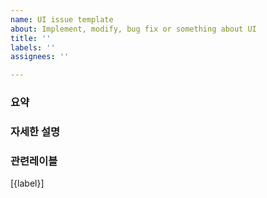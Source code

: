 ```yaml
---
name: UI issue template
about: Implement, modify, bug fix or something about UI
title: ''
labels: ''
assignees: ''

---
```


### 요약


### 자세한 설명


### 관련레이블
[{label}]
